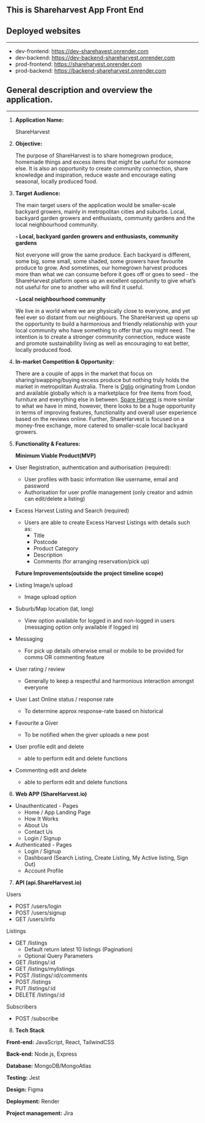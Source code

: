 ## This is Shareharvest App Front End 

## Deployed websites

---

- dev-frontend: https://dev-sharehavest.onrender.com
- dev-backend: https://dev-backend-shareharvest.onrender.com
- prod-frontend: https://shareharvest.onrender.com
- prod-backend: https://backend-shareharvest.onrender.com


## General description and overview the application.

---

1. **Application Name:**

   ShareHarvest

2. **Objective:**

   The purpose of ShareHarvest is to share homegrown produce, homemade things and excess items that might be useful for someone else. It is also an opportunity to create community connection, share knowledge and inspiration, reduce waste and encourage eating seasonal, locally produced food.

3. **Target Audience:**

   The main target users of the application would be smaller-scale backyard growers, mainly in metropolitan cities and suburbs. Local, backyard garden growers and enthusiasts, community gardens and the local neighbourhood community.

   **- Local, backyard garden growers and enthusiasts, community gardens**

   Not everyone will grow the same produce. Each backyard is different, some big, some small, some shaded, some growers have favourite produce to grow. And sometimes, our homegrown harvest produces more than what we can consume before it goes off or goes to seed - the ShareHarvest platform opens up an excellent opportunity to give what’s not useful for one to another who will find it useful.

   **- Local neighbourhood community**

   We live in a world where we are physically close to everyone, and yet feel ever so distant from our neighbours. The ShareHarvest up opens up the opportunity to build a harmonious and friendly relationship with your local community who have something to offer that you might need. The intention is to create a stronger community connection, reduce waste and promote sustainability living as well as encouraging to eat better, locally produced food.

4. **In-market Competition & Opportunity:**

   There are a couple of apps in the market that focus on sharing/swapping/buying excess produce but nothing truly holds the market in metropolitan Australia. There is [Oglio](https://olioapp.com/en/) originating from London and available globally which is a marketplace for free items from food, furniture and everything else in between. [Spare Harvest](https://www.spareharvest.com/) is more similar to what we have in mind, however, there looks to be a huge opportunity in terms of improving features, functionality and overall user experience based on the reviews online. Further, ShareHarvest is focused on a money-free exchange, more catered to smaller-scale local backyard growers.

5. **Functionality & Features:**

   **Minimum Viable Product(MVP)**

- User Registration, authentication and authorisation (required):

  - User profiles with basic information like username, email and password
  - Authorisation for user profile management (only creator and admin can edit/delete a listing)

- Excess Harvest Listing and Search (required)

  - Users are able to create Excess Harvest Listings with details such as:
    - Title
    - Postcode
    - Product Category
    - Description
    - Comments (for arranging reservation/pick up)

  **Future Improvements(outside the project timeline scope)**

- Listing Image/s upload

  - Image upload option

- Suburb/Map location (lat, long)

  - View option available for logged in and non-logged in users (messaging option only available if logged in)

- Messaging

  - For pick up details otherwise email or mobile to be provided for comms OR commenting feature

- User rating / review

  - Generally to keep a respectful and harmonious interaction amongst everyone

- User Last Online status / response rate

  - To determine approx response-rate based on historical

- Favourite a Giver

  - To be notified when the giver uploads a new post

- User profile edit and delete

  - able to perform edit and delete functions

- Commenting edit and delete

  - able to perform edit and delete functions

6. **Web APP (ShareHarvest.io)**

- Unauthenticated - Pages
  - Home / App Landing Page
  - How It Works
  - About Us
  - Contact Us
  - Login / Signup
- Authenticated - Pages
  - Login / Signup
  - Dashboard (Search Listing, Create Listing, My Active listing, Sign Out)
  - Account Profile

7. **API (api.ShareHarvest.io)**

Users

- POST /users/login
- POST /users/signup
- GET /users/info

Listings

- GET /listings
  - Default return latest 10 listings (Pagination)
  - Optional Query Parameters
- GET /listings/:id
- GET /listings/mylistings
- POST /listings/:id/comments
- POST /listings
- PUT /listings/:id
- DELETE /listings/:id

Subscribers

- POST /subscribe

8.  **Tech Stack**

**Front-end:** JavaScript, React, TailwindCSS

**Back-end:** Node.js, Express

**Database:** MongoDB/MongoAtlas

**Testing:** Jest

**Design:** Figma

**Deployment:** Render

**Project management:** Jira